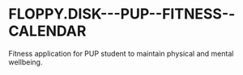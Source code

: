 # FLOPPY.DISK---PUP--FITNESS--CALENDAR
 Fitness application for PUP student to maintain physical and mental wellbeing.

